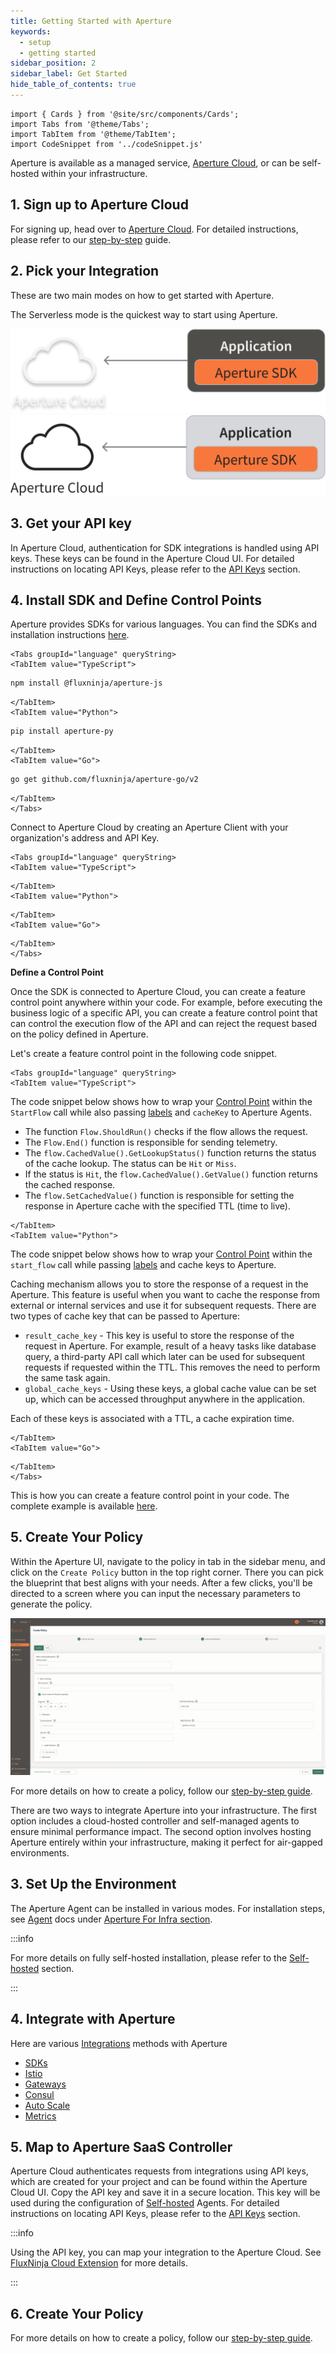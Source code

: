 ```yaml
---
title: Getting Started with Aperture
keywords:
  - setup
  - getting started
sidebar_position: 2
sidebar_label: Get Started
hide_table_of_contents: true
---
```


```mdx-code-block
import { Cards } from '@site/src/components/Cards';
import Tabs from '@theme/Tabs';
import TabItem from '@theme/TabItem';
import CodeSnippet from '../codeSnippet.js'

```

Aperture is available as a managed service, [Aperture Cloud][cloud], or can be
self-hosted within your infrastructure.

<!-- markdownlint-disable -->

## 1. Sign up to Aperture Cloud

For signing up, head over to
[Aperture Cloud](https://app.fluxninja.com/sign-up). For detailed instructions,
please refer to our [step-by-step][sign-up] guide.

## 2. Pick your Integration

These are two main modes on how to get started with Aperture.

<Tabs>

<TabItem value="Aperture Serverless">

The Serverless mode is the quickest way to start using Aperture.

![Aperture Serverless Architecture](./assets/architecture/saas-dark.svg#gh-dark-mode-only)
![Aperture Serverless Architecture](./assets/architecture/saas-light.svg#gh-light-mode-only)

## 3. Get your API key

In Aperture Cloud, authentication for SDK integrations is handled using API
keys. These keys can be found in the Aperture Cloud UI. For detailed
instructions on locating API Keys, please refer to the [API Keys][api-keys]
section.

## 4. Install SDK and Define Control Points

Aperture provides SDKs for various languages. You can find the SDKs and
installation instructions [here][sdks].

```mdx-code-block
<Tabs groupId="language" queryString>
<TabItem value="TypeScript">
```

```bash
npm install @fluxninja/aperture-js
```

```mdx-code-block
</TabItem>
<TabItem value="Python">
```

```bash
pip install aperture-py
```

```mdx-code-block
</TabItem>
<TabItem value="Go">
```

```bash
go get github.com/fluxninja/aperture-go/v2
```

```mdx-code-block
</TabItem>
</Tabs>
```

Connect to Aperture Cloud by creating an Aperture Client with your
organization's address and API Key.

```mdx-code-block
<Tabs groupId="language" queryString>
<TabItem value="TypeScript">
```

<CodeSnippet lang="ts" snippetName="clientConstructor" />

```mdx-code-block
</TabItem>
<TabItem value="Python">
```

<CodeSnippet lang="py" snippetName="clientConstructor" />

```mdx-code-block
</TabItem>
<TabItem value="Go">
```

<CodeSnippet lang="go" snippetName="grpcOptions" />

<CodeSnippet lang="go" snippetName="clientConstructor" />

```mdx-code-block
</TabItem>
</Tabs>
```

**Define a Control Point**

Once the SDK is connected to Aperture Cloud, you can create a feature control
point anywhere within your code. For example, before executing the business
logic of a specific API, you can create a feature control point that can control
the execution flow of the API and can reject the request based on the policy
defined in Aperture.

Let's create a feature control point in the following code snippet.

```mdx-code-block
<Tabs groupId="language" queryString>
<TabItem value="TypeScript">
```

The code snippet below shows how to wrap your
[Control Point](/concepts/control-point.md) within the `StartFlow` call while
also passing [labels](/concepts/flow-label.md) and `cacheKey` to Aperture
Agents.

- The function `Flow.ShouldRun()` checks if the flow allows the request.
- The `Flow.End()` function is responsible for sending telemetry.
- The `flow.CachedValue().GetLookupStatus()` function returns the status of the
  cache lookup. The status can be `Hit` or `Miss`.
- If the status is `Hit`, the `flow.CachedValue().GetValue()` function returns
  the cached response.
- The `flow.SetCachedValue()` function is responsible for setting the response
  in Aperture cache with the specified TTL (time to live).

<CodeSnippet
    lang="ts"
    snippetName="handleRequestWithCache"
 />

```mdx-code-block
</TabItem>
<TabItem value="Python">
```

The code snippet below shows how to wrap your
[Control Point](/concepts/control-point.md) within the `start_flow` call while
passing [labels](/concepts/flow-label.md) and cache keys to Aperture.

Caching mechanism allows you to store the response of a request in the Aperture.
This feature is useful when you want to cache the response from external or
internal services and use it for subsequent requests. There are two types of
cache key that can be passed to Aperture:

- `result_cache_key` - This key is useful to store the response of the request
  in Aperture. For example, result of a heavy tasks like database query, a
  third-party API call which later can be used for subsequent requests if
  requested within the TTL. This removes the need to perform the same task
  again.
- `global_cache_keys` - Using these keys, a global cache value can be set up,
  which can be accessed throughput anywhere in the application.

Each of these keys is associated with a TTL, a cache expiration time.

<CodeSnippet
    lang="py"
    snippetName="cacheFlow"
 />

```mdx-code-block
</TabItem>
<TabItem value="Go">
```

<CodeSnippet
    lang="go"
    snippetName="manualFlowNoCaching"
 />

```mdx-code-block
</TabItem>
</Tabs>
```

This is how you can create a feature control point in your code. The complete
example is available
[here](https://github.com/fluxninja/aperture-js/blob/main/example/routes/use_aperture.ts).

## 5. Create Your Policy

Within the Aperture UI, navigate to the policy in tab in the sidebar menu, and
click on the `Create Policy` button in the top right corner. There you can pick
the blueprint that best aligns with your needs. After a few clicks, you'll be
directed to a screen where you can input the necessary parameters to generate
the policy.

![Rate Limiter Blueprint](./assets/rate_limiter_blueprint.png)

For more details on how to create a policy, follow our [step-by-step
guide][policies].

</TabItem>
<TabItem value="Aperture for Infrastructure">

There are two ways to integrate Aperture into your infrastructure. The first
option includes a cloud-hosted controller and self-managed agents to ensure
minimal performance impact. The second option involves hosting Aperture entirely
within your infrastructure, making it perfect for air-gapped environments.

## 3. Set Up the Environment

The Aperture Agent can be installed in various modes. For installation steps,
see [Agent][agent-docs] docs under [Aperture For Infra
section][aperture-for-infra].

:::info

For more details on fully self-hosted installation, please refer to the
[Self-hosted][aperture-for-infra] section.

:::

## 4. Integrate with Aperture

Here are various [Integrations][integrations] methods with Aperture

- [SDKs](../sdk/sdk.md)
- [Istio](/aperture-for-infra/integrations/istio/istio.md)
- [Gateways](/aperture-for-infra/integrations/gateway/gateway.md)
- [Consul](/aperture-for-infra/integrations/consul/consul.md)
- [Auto Scale](/aperture-for-infra/integrations/auto-scale/auto-scale.md)
- [Metrics](/aperture-for-infra/integrations/metrics/metrics.md)

## 5. Map to Aperture SaaS Controller

Aperture Cloud authenticates requests from integrations using API keys, which
are created for your project and can be found within the Aperture Cloud UI. Copy
the API key and save it in a secure location. This key will be used during the
configuration of [Self-hosted][aperture-for-infra] Agents. For detailed
instructions on locating API Keys, please refer to the [API Keys][api-keys]
section.

:::info

Using the API key, you can map your integration to the Aperture Cloud. See
[FluxNinja Cloud Extension][cloud-extension] for more details.

:::

## 6. Create Your Policy

For more details on how to create a policy, follow our [step-by-step
guide][policies].

</TabItem>
</Tabs>

[cloud]: https://www.fluxninja.com/product
[aperture-for-infra]: /aperture-for-infra/aperture-for-infra.md
[sign-up]: /reference/cloud-ui/sign-up.md
[policies]: /reference/cloud-ui/policies/policy-creation.md
[cloud-extension]: /reference/fluxninja.md
[agent-docs]: /aperture-for-infra/agent/agent.md
[integrations]: /aperture-for-infra/integrations/integrations.md
[sdks]: /sdk/sdk.md
[api-keys]: /reference/cloud-ui/api-keys.md
